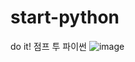 # start-python
 do it! 점프 투 파이썬
![image](https://user-images.githubusercontent.com/105963819/176193357-58aacbca-2282-4735-ac8d-cb094d804b87.png)

